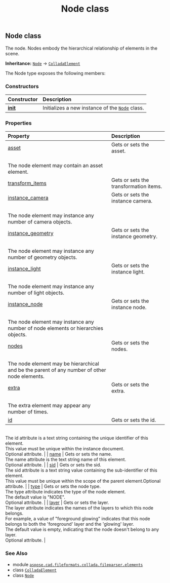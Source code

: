 ﻿---
title: Node class
second_title: Aspose.CAD for Python via .NET API References
description: 
type: docs
weight: 730
url: /python-net/aspose.cad.fileformats.collada.fileparser.elements/node/
is_root: false
---

## Node class

The node.
Nodes embody the hierarchical relationship of elements in the scene.



**Inheritance:** [`Node`](/cad/python-net/aspose.cad.fileformats.collada.fileparser.elements/node) → 
[`ColladaElement`](/cad/python-net/aspose.cad.fileformats.collada.fileparser.elements/colladaelement)



The Node type exposes the following members:

### Constructors
| Constructor | Description |
| :- | :- |
| [__init__](/cad/python-net/aspose.cad.fileformats.collada.fileparser.elements/node/__init__/#) | Initializes a new instance of the [`Node`](/cad/python-net/aspose.cad.fileformats.collada.fileparser.elements/node) class. |


### Properties
| Property | Description |
| :- | :- |
| [asset](/cad/python-net/aspose.cad.fileformats.collada.fileparser.elements/node/asset) | Gets or sets the asset.<br/>The node element may contain an asset element. |
| [transform_items](/cad/python-net/aspose.cad.fileformats.collada.fileparser.elements/node/transform_items) | Gets or sets the transformation items. |
| [instance_camera](/cad/python-net/aspose.cad.fileformats.collada.fileparser.elements/node/instance_camera) | Gets or sets the instance camera.<br/>The node element may instance any number of camera objects. |
| [instance_geometry](/cad/python-net/aspose.cad.fileformats.collada.fileparser.elements/node/instance_geometry) | Gets or sets the instance geometry.<br/>The node element may instance any number of geometry objects. |
| [instance_light](/cad/python-net/aspose.cad.fileformats.collada.fileparser.elements/node/instance_light) | Gets or sets the instance light.<br/>The node element may instance any number of light objects. |
| [instance_node](/cad/python-net/aspose.cad.fileformats.collada.fileparser.elements/node/instance_node) | Gets or sets the instance node.<br/>The node element may instance any number of node elements or hierarchies objects. |
| [nodes](/cad/python-net/aspose.cad.fileformats.collada.fileparser.elements/node/nodes) | Gets or sets the nodes.<br/>The node element may be hierarchical and be the parent of any number of other node elements. |
| [extra](/cad/python-net/aspose.cad.fileformats.collada.fileparser.elements/node/extra) | Gets or sets the extra.<br/>The extra element may appear any number of times. |
| [id](/cad/python-net/aspose.cad.fileformats.collada.fileparser.elements/node/id) | Gets or sets the id.<br/>The id attribute is a text string containing the unique identifier of this element.<br/>This value must be unique within the instance document.<br/>Optional attribute. |
| [name](/cad/python-net/aspose.cad.fileformats.collada.fileparser.elements/node/name) | Gets or sets the name.<br/>The name attribute is the text string name of this element.<br/>Optional attribute. |
| [sid](/cad/python-net/aspose.cad.fileformats.collada.fileparser.elements/node/sid) | Gets or sets the sid.<br/>The sid attribute is a text string value containing the sub-identifier of this element.<br/>This value must be unique within the scope of the parent element.Optional attribute. |
| [type](/cad/python-net/aspose.cad.fileformats.collada.fileparser.elements/node/type) | Gets or sets the node type.<br/>The type attribute indicates the type of the node element.<br/>The default value is "NODE".<br/>Optional attribute. |
| [layer](/cad/python-net/aspose.cad.fileformats.collada.fileparser.elements/node/layer) | Gets or sets the layer.<br/>The layer attribute indicates the names of the layers to which this node belongs.<br/>For example, a value of "foreground glowing" indicates that this node belongs to both the 'foreground' layer and the 'glowing' layer.<br/>The default value is empty, indicating that the node doesn't belong to any layer.<br/>Optional attribute. |



### See Also
* module [`aspose.cad.fileformats.collada.fileparser.elements`](..)
* class [`ColladaElement`](/cad/python-net/aspose.cad.fileformats.collada.fileparser.elements/colladaelement)
* class [`Node`](/cad/python-net/aspose.cad.fileformats.collada.fileparser.elements/node)

